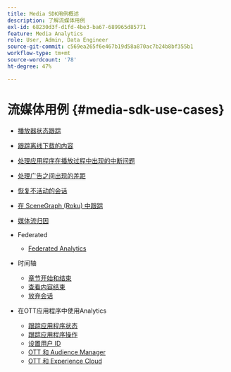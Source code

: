 ```yaml
---
title: Media SDK用例概述
description: 了解流媒体用例
exl-id: 68230d3f-d1fd-4be3-ba67-689965d85771
feature: Media Analytics
role: User, Admin, Data Engineer
source-git-commit: c569ea265f6e467b19d58a870ac7b24b8bf355b1
workflow-type: tm+mt
source-wordcount: '78'
ht-degree: 47%

---
```


# 流媒体用例 {#media-sdk-use-cases}

* [播放器状态跟踪](/help/use-cases/player-state-tracking/player-state-overview.md)
* [跟踪离线下载的内容](/help/use-cases/track-downloaded-content.md)
* [处理应用程序在播放过程中出现的中断问题](/help/use-cases/cookbook/app-interrupts.md)
* [处理广告之间出现的差距](/help/use-cases/cookbook/fix-ad-play-ad.md)
* [恢复不活动的会话](/help/use-cases/cookbook/resuming-inactive.md)
* [在 SceneGraph (Roku) 中跟踪](/help/use-cases/cookbook/sdk-track-scenegraph.md)
* [媒体流归因](/help/use-cases/media-analytics-cookbook/media-dimensions.md)

* Federated
   * [Federated Analytics](/help/use-cases/federated-analytics.md)

* 时间轴
   * [章节开始和结束](/help/use-cases/timelines/chapter-start-end.md)
   * [查看内容结束](/help/use-cases/timelines/view-to-end-of-content.md)
   * [放弃会话](/help/use-cases/timelines/user-abandons-session.md)

* 在OTT应用程序中使用Analytics
   * [跟踪应用程序状态](/help/use-cases/analytics-with-ott/track-app-states.md)
   * [跟踪应用程序操作](/help/use-cases/analytics-with-ott/track-app-actions.md)
   * [设置用户 ID](/help/use-cases/analytics-with-ott/set-user-ids.md)
   * [OTT 和 Audience Manager](/help/use-cases/analytics-with-ott/ott-am.md)
   * [OTT 和 Experience Cloud](/help/use-cases/analytics-with-ott/ott-experience-cloud.md)
